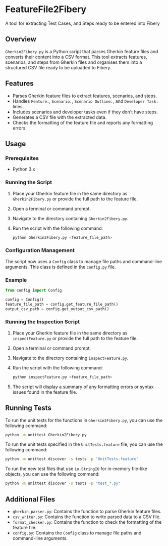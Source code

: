 # FeatureFile2Fibery
A tool for extracting Test Cases, and Steps ready to be entered into Fibery 

## Overview

`Gherkin2Fibery.py` is a Python script that parses Gherkin feature files and converts their content into a CSV format. This tool extracts features, scenarios, and steps from Gherkin files and organises them into a structured CSV file ready to be uploaded to Fibery.

## Features

- Parses Gherkin feature files to extract features, scenarios, and steps.
- Handles `Feature:`, `Scenario:`, `Scenario Outline:`, and `Developer Task:` lines.
- Includes scenarios and developer tasks even if they don't have steps.
- Generates a CSV file with the extracted data.
- Checks the formatting of the feature file and reports any formatting errors.

## Usage

### Prerequisites

- Python 3.x

### Running the Script

1. Place your Gherkin feature file in the same directory as `Gherkin2Fibery.py` or provide the full path to the feature file.
2. Open a terminal or command prompt.
3. Navigate to the directory containing `Gherkin2Fibery.py`.
4. Run the script with the following command:

   ```sh
   python Gherkin2Fibery.py <feature_file_path>
   ```

### Configuration Management

The script now uses a `Config` class to manage file paths and command-line arguments. This class is defined in the `config.py` file.

### Example

```python
from config import Config

config = Config()
feature_file_path = config.get_feature_file_path()
output_csv_path = config.get_output_csv_path()
```

### Running the Inspection Script

1. Place your Gherkin feature file in the same directory as `inspectFeature.py` or provide the full path to the feature file.
2. Open a terminal or command prompt.
3. Navigate to the directory containing `inspectFeature.py`.
4. Run the script with the following command:

   ```sh
   python inspectFeature.py <feature_file_path>
   ```

5. The script will display a summary of any formatting errors or syntax issues found in the feature file.

## Running Tests

To run the unit tests for the functions in `Gherkin2Fibery.py`, you can use the following command:

```sh
python -m unittest Gherkin2Fibery.py
```

To run the unit tests specified in the `UnitTests.feature` file, you can use the following command:

```sh
python -m unittest discover -s tests -p "UnitTests.feature"
```

To run the new test files that use `io.StringIO` for in-memory file-like objects, you can use the following command:

```sh
python -m unittest discover -s tests -p "test_*.py"
```

## Additional Files

- `gherkin_parser.py`: Contains the function to parse Gherkin feature files.
- `csv_writer.py`: Contains the function to write parsed data to a CSV file.
- `format_checker.py`: Contains the function to check the formatting of the feature file.
- `config.py`: Contains the `Config` class to manage file paths and command-line arguments.
